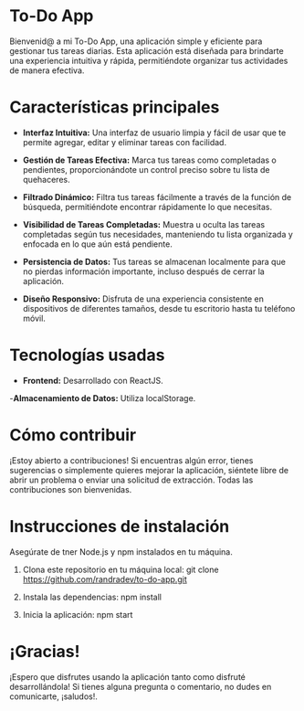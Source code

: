 # To-Do App

Bienvenid@ a mi To-Do App, una aplicación simple y eficiente para gestionar tus tareas diarias. Esta aplicación está diseñada para brindarte una experiencia intuitiva y rápida, permitiéndote organizar tus actividades de manera efectiva.

# Características principales

- **Interfaz Intuitiva:** Una interfaz de usuario limpia y fácil de usar que te permite agregar, editar y eliminar tareas con facilidad.
 
- **Gestión de Tareas Efectiva:** Marca tus tareas como completadas o pendientes, proporcionándote un control preciso sobre tu lista de quehaceres.

- **Filtrado Dinámico:** Filtra tus tareas fácilmente a través de la función de búsqueda, permitiéndote encontrar rápidamente lo que necesitas.

- **Visibilidad de Tareas Completadas:** Muestra u oculta las tareas completadas según tus necesidades, manteniendo tu lista organizada y enfocada en lo que aún está pendiente.

- **Persistencia de Datos:** Tus tareas se almacenan localmente para que no pierdas información importante, incluso después de cerrar la aplicación.

- **Diseño Responsivo:** Disfruta de una experiencia consistente en dispositivos de diferentes tamaños, desde tu escritorio hasta tu teléfono móvil.


# Tecnologías usadas

- **Frontend:** Desarrollado con ReactJS.
 
-**Almacenamiento de Datos:** Utiliza localStorage.

# Cómo contribuir

¡Estoy abierto a contribuciones! Si encuentras algún error, tienes sugerencias o simplemente quieres mejorar la aplicación, siéntete libre de abrir un problema o enviar una solicitud de extracción. Todas las contribuciones son bienvenidas.

# Instrucciones de instalación

Asegúrate de tner Node.js y npm instalados en tu máquina.

1. Clona este repositorio en tu máquina local: git clone https://github.com/randradev/to-do-app.git

2. Instala las dependencias: npm install

3. Inicia la aplicación: npm start

# ¡Gracias!

¡Espero que disfrutes usando la aplicación tanto como disfruté desarrollándola! Si tienes alguna pregunta o comentario, no dudes en comunicarte, ¡saludos!.
